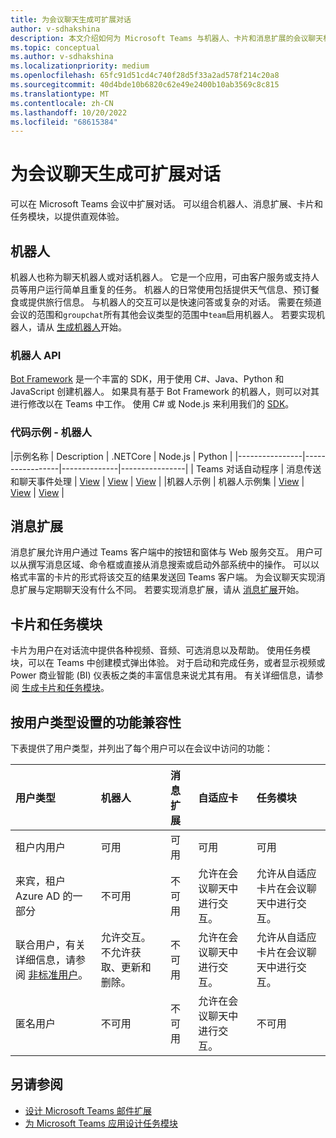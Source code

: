 ```yaml
---
title: 为会议聊天生成可扩展对话
author: v-sdhakshina
description: 本文介绍如何为 Microsoft Teams 与机器人、卡片和消息扩展的会议聊天构建可扩展对话。
ms.topic: conceptual
ms.author: v-sdhakshina
ms.localizationpriority: medium
ms.openlocfilehash: 65fc91d51cd4c740f28d5f33a2ad578f214c20a8
ms.sourcegitcommit: 40d4bde10b6820c62e49e2400b10ab3569c8c815
ms.translationtype: MT
ms.contentlocale: zh-CN
ms.lasthandoff: 10/20/2022
ms.locfileid: "68615384"
---
```

# <a name="build-extensible-conversation-for-meeting-chat"></a>为会议聊天生成可扩展对话

可以在 Microsoft Teams 会议中扩展对话。 可以组合机器人、消息扩展、卡片和任务模块，以提供直观体验。

## <a name="bots"></a>机器人

机器人也称为聊天机器人或对话机器人。 它是一个应用，可由客户服务或支持人员等用户运行简单且重复的任务。 机器人的日常使用包括提供天气信息、预订餐食或提供旅行信息。 与机器人的交互可以是快速问答或复杂的对话。 需要在频道会议的范围和`groupchat`所有其他会议类型的范围中`team`启用机器人。 若要实现机器人，请从 [生成机器人](/microsoftteams/platform//sbs-gs-javascript?tabs=vscode%2Cvsc%2Cviscode)开始。

### <a name="bot-apis"></a>机器人 API

[Bot Framework](https://dev.botframework.com/) 是一个丰富的 SDK，用于使用 C#、Java、Python 和 JavaScript 创建机器人。 如果具有基于 Bot Framework 的机器人，则可以对其进行修改以在 Teams 中工作。 使用 C# 或 Node.js 来利用我们的 [SDK](/microsoftteams/platform/)。

### <a name="code-samples---bots"></a>代码示例 - 机器人

|示例名称 | Description | .NETCore | Node.js | Python |
|----------------|-----------------|--------------|----------------|
| Teams 对话自动程序 | 消息传送和聊天事件处理 | [View](https://github.com/microsoft/BotBuilder-Samples/tree/main/samples/csharp_dotnetcore/57.teams-conversation-bot) | [View](https://github.com/microsoft/BotBuilder-Samples/tree/main/samples/javascript_nodejs/57.teams-conversation-bot) | [View](https://github.com/microsoft/BotBuilder-Samples/tree/main/samples/python/57.teams-conversation-bot) |
|机器人示例 | 机器人示例集  | [View](https://github.com/microsoft/BotBuilder-Samples/tree/main/samples/csharp_dotnetcore) | [View](https://github.com/microsoft/BotBuilder-Samples/tree/main/samples/javascript_nodejs) | [View](https://github.com/microsoft/BotBuilder-Samples/tree/main/samples/python) |

## <a name="message-extensions"></a>消息扩展

消息扩展允许用户通过 Teams 客户端中的按钮和窗体与 Web 服务交互。 用户可以从撰写消息区域、命令框或直接从消息搜索或启动外部系统中的操作。 可以以格式丰富的卡片的形式将该交互的结果发送回 Teams 客户端。 为会议聊天实现消息扩展与定期聊天没有什么不同。 若要实现消息扩展，请从 [消息扩展](/microsoftteams/platform/messaging-extensions/what-are-messaging-extensions?tabs=dotnet)开始。

## <a name="cards-and-task-modules"></a>卡片和任务模块

卡片为用户在对话流中提供各种视频、音频、可选消息以及帮助。 使用任务模块，可以在 Teams 中创建模式弹出体验。 对于启动和完成任务，或者显示视频或 Power 商业智能 (BI) 仪表板之类的丰富信息来说尤其有用。 有关详细信息，请参阅 [生成卡片和任务模块](/microsoftteams/platform/task-modules-and-cards/cards-and-task-modules)。

## <a name="feature-compatibility-by-user-types"></a>按用户类型设置的功能兼容性

下表提供了用户类型，并列出了每个用户可以在会议中访问的功能：

| 用户类型 | 机器人 | 消息扩展 | 自适应卡 | 任务模块 |
| :-- | :-- | :-- | :-- | :-- |
| 租户内用户 | 可用 | 可用 | 可用 | 可用 |
| 来宾，租户 Azure AD 的一部分 | 不可用 | 不可用 | 允许在会议聊天中进行交互。 | 允许从自适应卡片在会议聊天中进行交互。 |
| 联合用户，有关详细信息，请参阅 [非标准用户](/microsoftteams/non-standard-users)。 | 允许交互。 不允许获取、更新和删除。 | 不可用 | 允许在会议聊天中进行交互。 | 允许从自适应卡片在会议聊天中进行交互。 |
| 匿名用户 | 不可用 | 不可用 | 允许在会议聊天中进行交互。 | 不可用 |

## <a name="see-also"></a>另请参阅

* [设计 Microsoft Teams 邮件扩展](../messaging-extensions/design/messaging-extension-design.md)
* [为 Microsoft Teams 应用设计任务模块](../task-modules-and-cards/task-modules/design-teams-task-modules.md)
